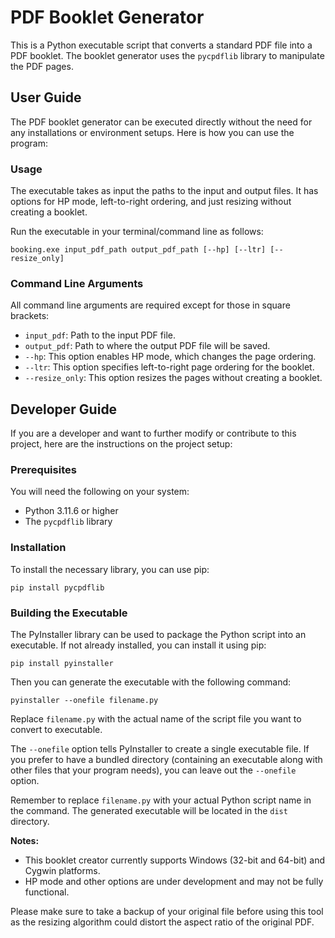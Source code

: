 # PDF Booklet Generator

This is a Python executable script that converts a standard PDF file into a PDF booklet. The booklet generator uses the `pycpdflib` library to manipulate the PDF pages.

## User Guide

The PDF booklet generator can be executed directly without the need for any installations or environment setups. Here is how you can use the program:

### Usage

The executable takes as input the paths to the input and output files. It has options for HP mode, left-to-right ordering, and just resizing without creating a booklet.

Run the executable in your terminal/command line as follows:

```shell
booking.exe input_pdf_path output_pdf_path [--hp] [--ltr] [--resize_only]
```

### Command Line Arguments

All command line arguments are required except for those in square brackets:

- `input_pdf`: Path to the input PDF file.
- `output_pdf`: Path to where the output PDF file will be saved.
- `--hp`: This option enables HP mode, which changes the page ordering.
- `--ltr`: This option specifies left-to-right page ordering for the booklet.
- `--resize_only`: This option resizes the pages without creating a booklet.

## Developer Guide

If you are a developer and want to further modify or contribute to this project, here are the instructions on the project setup:

### Prerequisites

You will need the following on your system:

- Python 3.11.6 or higher
- The `pycpdflib` library

### Installation

To install the necessary library, you can use pip:

```shell
pip install pycpdflib
```

### Building the Executable

The PyInstaller library can be used to package the Python script into an executable. If not already installed, you can install it using pip:

```shell
pip install pyinstaller
```

Then you can generate the executable with the following command:

```shell
pyinstaller --onefile filename.py
```

Replace `filename.py` with the actual name of the script file you want to convert to executable.

The `--onefile` option tells PyInstaller to create a single executable file. If you prefer to have a bundled directory (containing an executable along with other files that your program needs), you can leave out the `--onefile` option.

Remember to replace `filename.py` with your actual Python script name in the command. The generated executable will be located in the `dist` directory.

**Notes:**

- This booklet creator currently supports Windows (32-bit and 64-bit) and Cygwin platforms.
- HP mode and other options are under development and may not be fully functional.

Please make sure to take a backup of your original file before using this tool as the resizing algorithm could distort the aspect ratio of the original PDF.